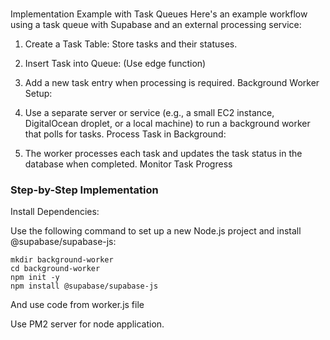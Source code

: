 ###

Implementation Example with Task Queues
Here's an example workflow using a task queue with Supabase and an external processing service:

1) Create a Task Table:
  Store tasks and their statuses.

2) Insert Task into Queue: (Use edge function)

3) Add a new task entry when processing is required.
   Background Worker Setup:

4) Use a separate server or service (e.g., a small EC2 instance, DigitalOcean droplet, or a local machine) to run a background worker that polls for tasks.
Process Task in Background:

5) The worker processes each task and updates the task status in the database when completed.
  Monitor Task Progress



### Step-by-Step Implementation
Install Dependencies:

Use the following command to set up a new Node.js project and install @supabase/supabase-js:

```
mkdir background-worker
cd background-worker
npm init -y
npm install @supabase/supabase-js
```

And use code from worker.js file


Use PM2 server for node application. 



